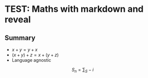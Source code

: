 # TEST: Maths with markdown and reveal



## Summary


- $x+y = y+x$
- $(x+y)+z = x + (y+z)$
- Language agnostic


$$S_n = \sum_S-i$$
